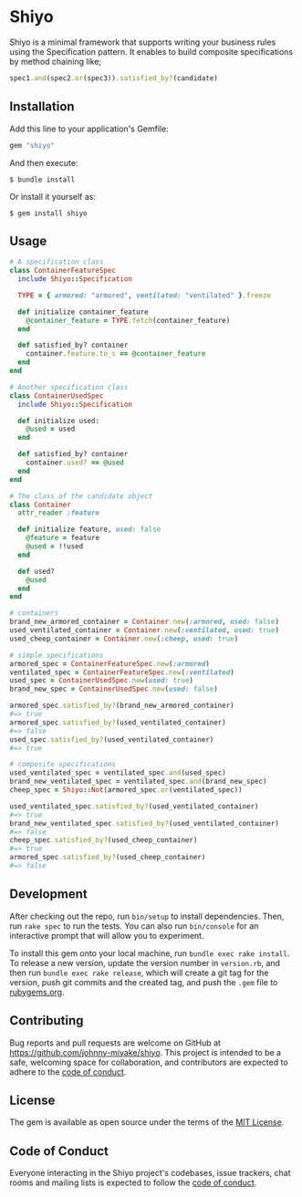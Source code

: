 # Shiyo

Shiyo is a minimal framework that supports writing your business rules using the Specification pattern.
It enables to build composite specifications by method chaining like;
```ruby
spec1.and(spec2.or(spec3)).satisfied_by?(candidate)
```

## Installation

Add this line to your application's Gemfile:

```ruby
gem "shiyo"
```

And then execute:

    $ bundle install

Or install it yourself as:

    $ gem install shiyo

## Usage

```ruby
# A specification class
class ContainerFeatureSpec
  include Shiyo::Specification

  TYPE = { armored: "armored", ventilated: "ventilated" }.freeze

  def initialize container_feature
    @container_feature = TYPE.fetch(container_feature)
  end

  def satisfied_by? container
    container.feature.to_s == @container_feature
  end
end

# Another specification class
class ContainerUsedSpec
  include Shiyo::Specification

  def initialize used:
    @used = used
  end

  def satisfied_by? container
    container.used? == @used
  end
end

# The class of the candidate object
class Container
  attr_reader :feature

  def initialize feature, used: false
    @feature = feature
    @used = !!used
  end

  def used?
    @used
  end
end

# containers
brand_new_armored_container = Container.new(:armored, used: false)
used_ventilated_container = Container.new(:ventilated, used: true)
used_cheep_container = Container.new(:cheep, used: true)

# simple specifications
armored_spec = ContainerFeatureSpec.new(:armored)
ventilated_spec = ContainerFeatureSpec.new(:ventilated)
used_spec = ContainerUsedSpec.new(used: true)
brand_new_spec = ContainerUsedSpec.new(used: false)

armored_spec.satisfied_by?(brand_new_armored_container)
#=> true
armored_spec.satisfied_by?(used_ventilated_container)
#=> false
used_spec.satisfied_by?(used_ventilated_container)
#=> true

# composite specifications
used_ventilated_spec = ventilated_spec.and(used_spec)
brand_new_ventilated_spec = ventilated_spec.and(brand_new_spec)
cheep_spec = Shiyo::Not(armored_spec.or(ventilated_spec))

used_ventilated_spec.satisfied_by?(used_ventilated_container)
#=> true
brand_new_ventilated_spec.satisfied_by?(used_ventilated_container)
#=> false
cheep_spec.satisfied_by?(used_cheep_container)
#=> true
armored_spec.satisfied_by?(used_cheep_container)
#=> false
```

## Development

After checking out the repo, run `bin/setup` to install dependencies. Then, run `rake spec` to run the tests. You can also run `bin/console` for an interactive prompt that will allow you to experiment.

To install this gem onto your local machine, run `bundle exec rake install`. To release a new version, update the version number in `version.rb`, and then run `bundle exec rake release`, which will create a git tag for the version, push git commits and the created tag, and push the `.gem` file to [rubygems.org](https://rubygems.org).

## Contributing

Bug reports and pull requests are welcome on GitHub at https://github.com/johnny-miyake/shiyo. This project is intended to be a safe, welcoming space for collaboration, and contributors are expected to adhere to the [code of conduct](https://github.com/johnny-miyake/shiyo/blob/master/CODE_OF_CONDUCT.md).

## License

The gem is available as open source under the terms of the [MIT License](https://opensource.org/licenses/MIT).

## Code of Conduct

Everyone interacting in the Shiyo project's codebases, issue trackers, chat rooms and mailing lists is expected to follow the [code of conduct](https://github.com/johnny-miyake/shiyo/blob/master/CODE_OF_CONDUCT.md).

